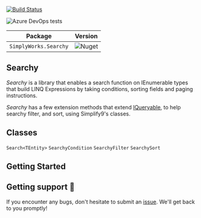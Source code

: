 [![Build Status](https://dev.azure.com/simplify9/Github%20Pipelines/_apis/build/status/simplify9.ExportToExcel?branchName=master)](https://dev.azure.com/simplify9/Github%20Pipelines/_build/latest?definitionId=168&branchName=master) 

![Azure DevOps tests](https://img.shields.io/azure-devops/tests/Simplify9/Github%20Pipelines/168?style=for-the-badge)


| **Package**       | **Version** |
| :----------------:|:----------------------:|
|```SimplyWorks.Searchy```| ![Nuget](https://img.shields.io/nuget/v/SimplyWorks.Searchy?style=for-the-badge)

## Searchy 
*Searchy* is a library that enables a search function on IEnumerable types that build LINQ Expressions by taking conditions, sorting fields and paging instructions. 

*Searchy* has a few extension methods that extend [IQueryable<T>](https://docs.microsoft.com/en-us/dotnet/api/system.linq.iqueryable-1?view=netcore-3.1), to help searchy filter, and sort, using Simplify9's classes.

## Classes
`Search<TEntity>` 
`SearchyCondition`
`SearchyFilter`
`SearchySort`

## Getting Started


## Getting support 👷
If you encounter any bugs, don't hesitate to submit an [issue](https://github.com/simplify9/Searchy/issues). We'll get back to you promptly!
